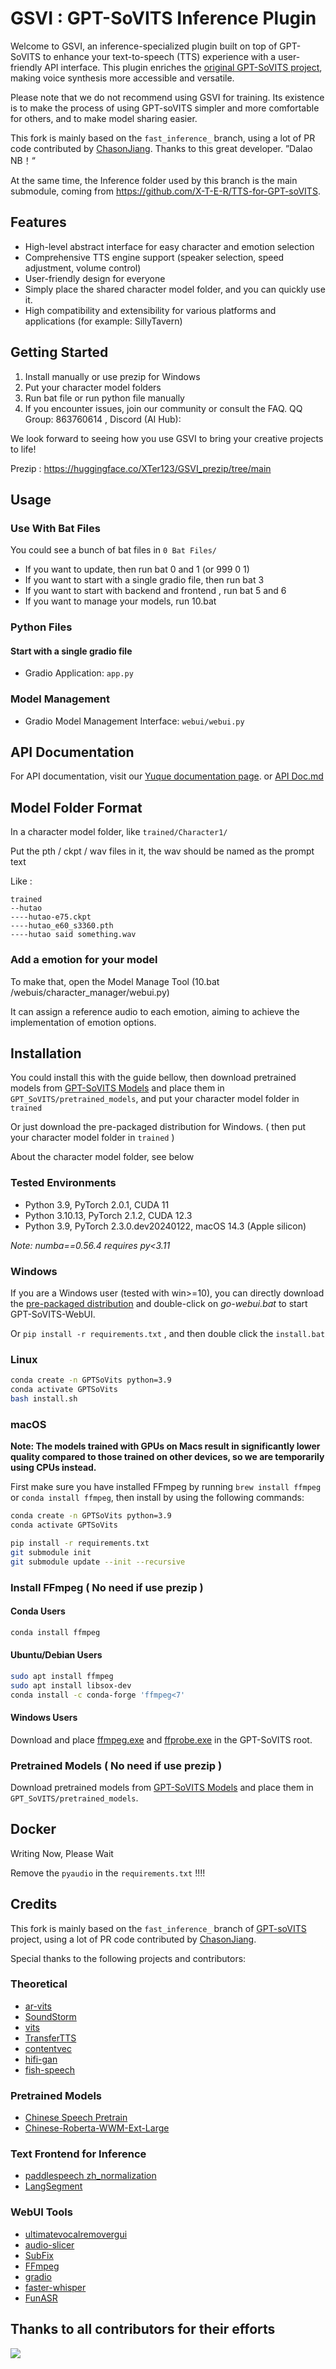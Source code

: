 # GSVI : GPT-SoVITS Inference Plugin

Welcome to GSVI, an inference-specialized plugin built on top of GPT-SoVITS to enhance your text-to-speech (TTS) experience with a user-friendly API interface. This plugin enriches the [original GPT-SoVITS project](https://github.com/RVC-Boss/GPT-SoVITS), making voice synthesis more accessible and versatile.

Please note that we do not recommend using GSVI for training. Its existence is to make the process of using GPT-soVITS simpler and more comfortable for others, and to make model sharing easier.

This fork is mainly based on the `fast_inference_` branch, using a lot of PR code contributed by [ChasonJiang](https://github.com/ChasonJiang). Thanks to this great developer. ”Dalao NB！“

At the same time, the Inference folder used by this branch is the main submodule, coming from https://github.com/X-T-E-R/TTS-for-GPT-soVITS.



## Features

- High-level abstract interface for easy character and emotion selection
- Comprehensive TTS engine support (speaker selection, speed adjustment, volume control)
- User-friendly design for everyone
- Simply place the shared character model folder, and you can quickly use it.
- High compatibility and extensibility for various platforms and applications (for example: SillyTavern)

## Getting Started

1. Install manually or use prezip for Windows
2. Put your character model folders
3. Run bat file or run python file manually
4. If you encounter issues, join our community or consult the FAQ. QQ Group: 863760614 , Discord (AI Hub): 

We look forward to seeing how you use GSVI to bring your creative projects to life!

Prezip : https://huggingface.co/XTer123/GSVI_prezip/tree/main
## Usage

### Use With Bat Files

You could see a bunch of bat files in `0 Bat Files/`

- If you want to update, then run bat 0 and 1 (or 999 0 1)
- If you want to start with a single gradio file, then run bat 3
- If you want to start with backend and frontend , run bat 5 and 6
- If you want to manage your models, run 10.bat

### Python Files

#### Start with a single gradio file

- Gradio Application: `app.py`  

### Model Management

- Gradio Model Management Interface: `webui/webui.py`

##  API Documentation

For API documentation, visit our [Yuque documentation page](https://www.yuque.com/xter/zibxlp/knu8p82lb5ipufqy). or [API Doc.md](./api_doc.md)

## Model Folder Format

In a character model folder, like `trained/Character1/`

Put the pth / ckpt / wav files in it, the wav should be named as the prompt text

Like :

```
trained
--hutao
----hutao-e75.ckpt
----hutao_e60_s3360.pth
----hutao said something.wav
```

### Add a emotion for your model

To make that, open the Model Manage Tool (10.bat /webuis/character_manager/webui.py)

It can assign a reference audio to each emotion, aiming to achieve the implementation of emotion options.

## Installation

You could install this with the guide bellow, then download pretrained models from [GPT-SoVITS Models](https://huggingface.co/lj1995/GPT-SoVITS) and place them in `GPT_SoVITS/pretrained_models`, and put your character model folder in `trained`

Or just download the pre-packaged distribution for Windows. ( then put your character model folder in `trained` )

About the character model folder, see below

### Tested Environments

- Python 3.9, PyTorch 2.0.1, CUDA 11
- Python 3.10.13, PyTorch 2.1.2, CUDA 12.3
- Python 3.9, PyTorch 2.3.0.dev20240122, macOS 14.3 (Apple silicon)

_Note: numba==0.56.4 requires py<3.11_

### Windows

If you are a Windows user (tested with win>=10), you can directly download the [pre-packaged distribution]() and double-click on _go-webui.bat_ to start GPT-SoVITS-WebUI.

Or  ```pip install -r requirements.txt``` , and then double click the `install.bat`

### Linux

```bash
conda create -n GPTSoVits python=3.9
conda activate GPTSoVits
bash install.sh
```

### macOS

**Note: The models trained with GPUs on Macs result in significantly lower quality compared to those trained on other devices, so we are temporarily using CPUs instead.**

First make sure you have installed FFmpeg by running `brew install ffmpeg` or `conda install ffmpeg`, then install by using the following commands:

```bash
conda create -n GPTSoVits python=3.9
conda activate GPTSoVits

pip install -r requirements.txt
git submodule init
git submodule update --init --recursive
```

### Install FFmpeg ( No need if use prezip )

#### Conda Users

```bash
conda install ffmpeg
```

#### Ubuntu/Debian Users

```bash
sudo apt install ffmpeg
sudo apt install libsox-dev
conda install -c conda-forge 'ffmpeg<7'
```

#### Windows Users

Download and place [ffmpeg.exe](https://huggingface.co/lj1995/VoiceConversionWebUI/blob/main/ffmpeg.exe) and [ffprobe.exe](https://huggingface.co/lj1995/VoiceConversionWebUI/blob/main/ffprobe.exe) in the GPT-SoVITS root.

### Pretrained Models ( No need if use prezip )

Download pretrained models from [GPT-SoVITS Models](https://huggingface.co/lj1995/GPT-SoVITS) and place them in `GPT_SoVITS/pretrained_models`.


## Docker

Writing Now, Please Wait

Remove the `pyaudio` in the `requirements.txt` !!!!


## Credits

This fork is mainly based on the `fast_inference_` branch of [GPT-soVITS](https://github.com/RVC-Boss/GPT-SoVITS) project, using a lot of PR code contributed by [ChasonJiang](https://github.com/ChasonJiang).

Special thanks to the following projects and contributors:

### Theoretical
- [ar-vits](https://github.com/innnky/ar-vits)
- [SoundStorm](https://github.com/yangdongchao/SoundStorm/tree/master/soundstorm/s1/AR)
- [vits](https://github.com/jaywalnut310/vits)
- [TransferTTS](https://github.com/hcy71o/TransferTTS/blob/master/models.py#L556)
- [contentvec](https://github.com/auspicious3000/contentvec/)
- [hifi-gan](https://github.com/jik876/hifi-gan)
- [fish-speech](https://github.com/fishaudio/fish-speech/blob/main/tools/llama/generate.py#L41)
### Pretrained Models
- [Chinese Speech Pretrain](https://github.com/TencentGameMate/chinese_speech_pretrain)
- [Chinese-Roberta-WWM-Ext-Large](https://huggingface.co/hfl/chinese-roberta-wwm-ext-large)
### Text Frontend for Inference
- [paddlespeech zh_normalization](https://github.com/PaddlePaddle/PaddleSpeech/tree/develop/paddlespeech/t2s/frontend/zh_normalization)
- [LangSegment](https://github.com/juntaosun/LangSegment)
### WebUI Tools
- [ultimatevocalremovergui](https://github.com/Anjok07/ultimatevocalremovergui)
- [audio-slicer](https://github.com/openvpi/audio-slicer)
- [SubFix](https://github.com/cronrpc/SubFix)
- [FFmpeg](https://github.com/FFmpeg/FFmpeg)
- [gradio](https://github.com/gradio-app/gradio)
- [faster-whisper](https://github.com/SYSTRAN/faster-whisper)
- [FunASR](https://github.com/alibaba-damo-academy/FunASR)
  
## Thanks to all contributors for their efforts

<a href="https://github.com/X-T-E-R/GPT-SoVITS-Inference/graphs/contributors" target="_blank">
  <img src="https://contrib.rocks/image?repo=X-T-E-R/GPT-SoVITS-Inference" />
</a>

